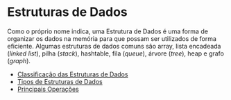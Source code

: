 # Estruturas de Dados

Como o próprio nome indica, uma Estrutura de Dados é uma forma de organizar os dados na memória para que possam ser utilizados de forma eficiente. Algumas estruturas de dados comuns são array, lista encadeada (_linked list_), pilha (_stack_), hashtable, fila (_queue_), árvore (_tree_), heap e grafo (_graph_).

- [Classificação das Estruturas de Dados](contents/classificacao-das-estruturas-de-dados.md)
- [Tipos de Estruturas de Dados](contents/tipos-de-estruturas-de-dados.md)
- [Principais Operações](contents/principais-operacoes.md)
